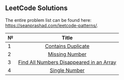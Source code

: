 ## LeetCode Solutions

The entire problem list can be found here: https://seanprashad.com/leetcode-patterns/.

| №             | Title               |
| ------------- |:------------------: |
| 1             | [Contains Duplicate](https://github.com/mbuchatskyi/leetcode-practice/blob/main/src/main/java/mbuchatskyi/easy/problem001/ContainsDuplicate.java)  |
| 2             | [Missing Number](https://github.com/mbuchatskyi/leetcode-practice/blob/main/src/main/java/mbuchatskyi/easy/problem002/MissingNumber.java)            | 
| 3             | [Find All Numbers Disappeared in an Array]()            |
|4           |[Single Number]() |
